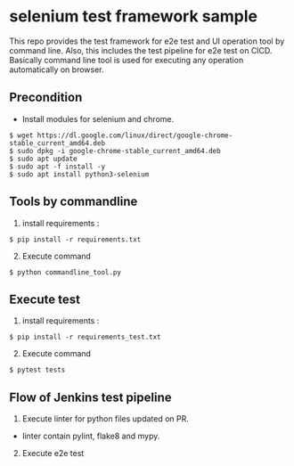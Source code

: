 # selenium test framework sample

This repo provides the test framework for e2e test and UI operation tool by command line.
Also, this includes the test pipeline for e2e test on CICD.
Basically command line tool is used for executing any operation automatically on browser.


## Precondition
* Install modules for selenium and chrome.
```
$ wget https://dl.google.com/linux/direct/google-chrome-stable_current_amd64.deb
$ sudo dpkg -i google-chrome-stable_current_amd64.deb
$ sudo apt update
$ sudo apt -f install -y
$ sudo apt install python3-selenium
```

## Tools by commandline
1. install requirements :
``` 
$ pip install -r requirements.txt
```

2. Execute command
``` 
$ python commandline_tool.py
```

## Execute test
1. install requirements :
``` 
$ pip install -r requirements_test.txt
```

2. Execute command
``` 
$ pytest tests
```

## Flow of Jenkins test pipeline
1. Execute linter for python files updated on PR.
* linter contain pylint, flake8 and mypy.

2. Execute e2e test